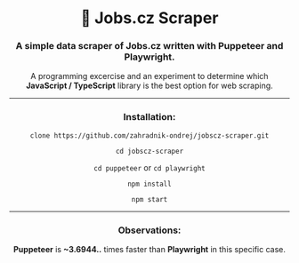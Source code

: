 <div align="center">

# 💼 Jobs.cz Scraper

### A simple data scraper of Jobs.cz written with Puppeteer and Playwright.

A programming excercise and an experiment to determine which **JavaScript / TypeScript** library is the best option for web scraping.

***

### Installation:

`clone https://github.com/zahradnik-ondrej/jobscz-scraper.git`

`cd jobscz-scraper`

`cd puppeteer` or `cd playwright`

`npm install`

`npm start`

***

### Observations:

**Puppeteer** is **~3.6944..** times faster than **Playwright** in this specific case.

</div>
